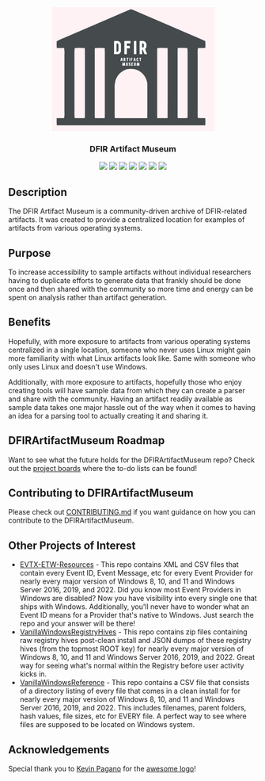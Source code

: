 
<p align="center">
   <a href="https://github.com/AndrewRathbun/DFIRArtifactMuseum">
   <img src="https://raw.githubusercontent.com/AndrewRathbun/DFIRArtifactMuseum/main/DFIRArtifactMuseumLogo.jpg" alt="Logo" width="329" height="250">
   </a>
<h3 align="center">DFIR Artifact Museum</h3>
<p align="center">
   <a href="LICENSE" alt="License">
   <img src="https://img.shields.io/github/license/AndrewRathbun/DFIRArtifactMuseum?style=flat-square" /></a>
   <a href="https://github.com/AndrewRathbun/DFIRArtifactMuseum/issues" alt="Issues">
   <img src="https://img.shields.io/github/issues/AndrewRathbun/DFIRArtifactMuseum?style=flat-square" /></a>
   <a href="https://github.com/AndrewRathbun/DFIRArtifactMuseum/graphs/contributors" alt="Contributors">
   <img src="https://img.shields.io/github/contributors/AndrewRathbun/DFIRArtifactMuseum?style=flat-square" /></a>
   <a href="https://github.com/AndrewRathbun/DFIRArtifactMuseum/pulls?q=is%3Apr+is%3Aclosed" alt="Closed PRs">
   <img src="https://img.shields.io/github/issues-pr-closed/AndrewRathbun/DFIRArtifactMuseum?style=flat-square" /></a>
   <a href="https://github.com/AndrewRathbun/DFIRArtifactMuseum/network/members/" alt="Forks">
   <img src="https://img.shields.io/github/forks/AndrewRathbun/DFIRArtifactMuseum?style=flat-square" /></a>
   <a href="https://github.com/AndrewRathbun/DFIRArtifactMuseum/stargazers/" alt="Stars">
   <img src="https://img.shields.io/github/stars/AndrewRathbun/DFIRArtifactMuseum?style=flat-square" /></a>
   <a href="https://github.com/AndrewRathbun/DFIRArtifactMuseum/watchers/" alt="Watchers">
   <img src="https://img.shields.io/github/watchers/AndrewRathbun/DFIRArtifactMuseum?style=flat-square" /></a>
</p>
</p>

## Description
The DFIR Artifact Museum is a community-driven archive of DFIR-related artifacts. It was created to provide a centralized location for examples of artifacts from various operating systems. 

## Purpose
To increase accessibility to sample artifacts without individual researchers having to duplicate efforts to generate data that frankly should be done once and then shared with the community so more time and energy can be spent on analysis rather than artifact generation. 

## Benefits
Hopefully, with more exposure to artifacts from various operating systems centralized in a single location, someone who never uses Linux might gain more familiarity with what Linux artifacts look like. Same with someone who only uses Linux and doesn't use Windows. 

Additionally, with more exposure to artifacts, hopefully those who enjoy creating tools will have sample data from which they can create a parser and share with the community. Having an artifact readily available as sample data takes one major hassle out of the way when it comes to having an idea for a parsing tool to actually creating it and sharing it. 

## DFIRArtifactMuseum Roadmap
Want to see what the future holds for the DFIRArtifactMuseum repo? Check out the [project boards](https://github.com/AndrewRathbun/DFIRArtifactMuseum/projects) where the to-do lists can be found! 

## Contributing to DFIRArtifactMuseum
Please check out [CONTRIBUTING.md](https://github.com/AndrewRathbun/DFIRArtifactMuseum/blob/main/CONTRIBUTING.md) if you want guidance on how you can contribute to the DFIRArtifactMuseum. 

## Other Projects of Interest

* [EVTX-ETW-Resources](https://github.com/nasbench/EVTX-ETW-Resources) - This repo contains XML and CSV files that contain every Event ID, Event Message, etc for every Event Provider for nearly every major version of Windows 8, 10, and 11 and Windows Server 2016, 2019, and 2022. Did you know most Event Providers in Windows are disabled? Now you have visibility into every single one that ships with Windows. Additionally, you'll never have to wonder what an Event ID means for a Provider that's native to Windows. Just search the repo and your answer will be there!
* [VanillaWindowsRegistryHives](https://github.com/AndrewRathbun/VanillaWindowsRegistryHives) - This repo contains zip files containing raw registry hives post-clean install and JSON dumps of these registry hives (from the topmost ROOT key) for nearly every major version of Windows 8, 10, and 11 and Windows Server 2016, 2019, and 2022. Great way for seeing what's normal within the Registry before user activity kicks in.
* [VanillaWindowsReference](https://github.com/AndrewRathbun/VanillaWindowsReference) - This repo contains a CSV file that consists of a directory listing of every file that comes in a clean install for for nearly every major version of Windows 8, 10, and 11 and Windows Server 2016, 2019, and 2022. This includes filenames, parent folders, hash values, file sizes, etc for EVERY file. A perfect way to see where files are supposed to be located on Windows system.

## Acknowledgements

Special thank you to [Kevin Pagano](https://twitter.com/KevinPagano3) for the [awesome logo](https://github.com/AndrewRathbun/DFIRArtifactMuseum/blob/main/DFIRArtifactMuseumLogo.jpg)!
